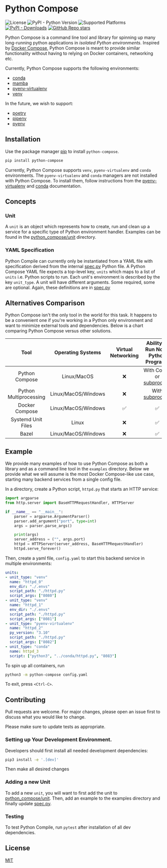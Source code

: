 # Python Compose

![License](https://img.shields.io/badge/license-MIT-blue)
![PyPI - Python Version](https://img.shields.io/pypi/pyversions/python-compose)
![Supported Platforms](https://img.shields.io/badge/platforms-macOS%20%7C%20Linux-green)
[![PyPI - Downloads](https://img.shields.io/pypi/dm/python-compose)](https://pypistats.org/packages/python-compose)
[![GitHub Repo stars](https://img.shields.io/github/stars/drubinstein/python-compose?style=social)](https://github.com/drubinstein/python-compose/stargazers)


Python Compose is a command line tool and library for spinning up many long-running python applications in _isolated Python environments_. Inspired by [Docker Compose](https://docs.docker.com/compose/), Python Compose is meant to provide similar functionality without having to relying on Docker containers, networking etc.

Currently, Python Compose supports the following environments:
- [conda](https://docs.conda.io/en/latest/)
- [mamba](https://mamba.readthedocs.io/en/latest/index.html)
- [pyenv-virtualenv](https://github.com/pyenv/pyenv-virtualenv)
- [venv](https://docs.python.org/3/library/venv.html)

In the future, we wish to support:

- [poetry](https://python-poetry.org/)
- [pipenv](https://pipenv.pypa.io/en/latest/)
- [pyenv](https://github.com/pyenv/pyenv)

## Installation

Use the package manager [pip](https://pip.pypa.io/en/stable/) to install `python-compose`.

```bash
pip install python-compose
```

Currently, Python Compose supports `venv`, `pyenv-virtualenv` and `conda` environments. The `pyenv-virtualenv` and `conda` managers are not installed with Python Compose. To install them, follow instructions from the [pyenv-virtualenv](https://github.com/pyenv/pyenv-virtualenv) and [conda](https://conda.io/projects/conda/en/latest/user-guide/install/index.html) documentation.

## Concepts

### Unit
A `unit` is an object which represents how to create, run and clean up a service for a specific type of Python environment handler. Examples can be found in the [python_compose/unit](python_compose/unit/) directory.

### YAML Specification

Python Compile can currently only be instantiated from a YAML file with specification derived from the internal [spec.py](python_compose/spec.py) Python file. A Python Compose YAML file expects a top-level key, `units` which maps to a list of `units` i.e. Python scripts to run. Each unit's environment is described by the key `unit_type`. A unit will have different arguments. Some required, some are optional. Again, these definitions are in [spec.py](python_compose/spec.py)

## Alternatives Comparison

Python Compose isn't the only tool in the world for this task. It happens to be a convenient one if you're working in a Python only environment and want to minimize external tools and dependencies. Below is a chart comparing Python Compose versus other solutions.

|        **Tool**        | **Operating Systems** | **Virtual Networking** |                **Ability to Run Non-Python Programs**                | **Multiple Python Version Support** | **Non-Python Dependencies Required** |
|:----------------------:|:---------------------:|:----------------------:|:-----------------------------------------------------------------------------:|:-----------------------------------:|:------------------------------------:|
|     Python Compose     |  Linux/MacOS  |            ❌           | With Conda or [subprocess](https://docs.python.org/3/library/subprocess.html) |                  ✅                  |                   ❌                  |
| Python Multiprocessing |  Linux/MacOS/Windows  |            ❌           |      With [subprocess](https://docs.python.org/3/library/subprocess.html)     |                  ❌                  |                   ❌                  |
|     Docker Compose     |  Linux/MacOS/Windows  |            ✅           |                                       ✅                                       |                  ✅                  |                   ✅                  |
|   Systemd Unit Files   |         Linux         |            ❌           |                                       ✅                                       |                  ✅                  |                   ✅                  |
|   Bazel    |         Linux/MacOS/Windows         |            ❌           |                                       ✅                                       |                  ✅                  |                   ✅                  |


## Example

We provide many examples of how to use Python Compose as both a library and as a command line tool in the `examples` directory. Below we provide what we will assume is the most Docker Compose-like use case, starting many backend services from a single config file.

In a directory, create a Python script, `httpd.py` that starts an HTTP service:

```python
import argparse
from http.server import BaseHTTPRequestHandler, HTTPServer

if __name__ == "__main__":
    parser = argparse.ArgumentParser()
    parser.add_argument("port", type=int)
    args = parser.parse_args()

    print(args)
    server_address = ("", args.port)
    httpd = HTTPServer(server_address, BaseHTTPRequestHandler)
    httpd.serve_forever()

```

Then, create a yaml file, `config.yaml` to start this backend service in multiple environments:

```yaml
units:
- unit_type: "venv"
  name: "httpd_0"
  env_dir: "./.envs"
  script_path: "./httpd.py"
  script_args: ["8080"]
- unit_type: "venv"
  name: "httpd_1"
  env_dir: "./.envs"
  script_path: "./httpd.py"
  script_args: ["8081"]
- unit_type: "pyenv-virtualenv"
  name: "httpd_2"
  py_version: "3.10"
  script_path: "./httpd.py"
  script_args: ["8082"]
- unit_type: "conda"
  name: httpd_3
  script: ["python3", "../conda/httpd.py", "8083"]
```

To spin up all containers, run

```bash
python3 -m python-compose config.yaml
```

To exit, press `<Ctrl-C>`.

## Contributing

Pull requests are welcome. For major changes, please open an issue first
to discuss what you would like to change.

Please make sure to update tests as appropriate.

### Setting up Your Development Environment.

Developers should first install all needed development dependencies:

```bash
pip3 install -e '.[dev]'
```

Then make all desired changes

### Adding a new Unit

To add a new `unit`, you will want to first add the unit to [python_compose/unit](python_compose/unit). Then, add an example to the examples directory and finally update [spec.py](python_compose/spec.py).

### Testing

To test Python Compile, run `pytest` after installation of all dev dependencies.

## License

[MIT](https://choosealicense.com/licenses/mit/)
